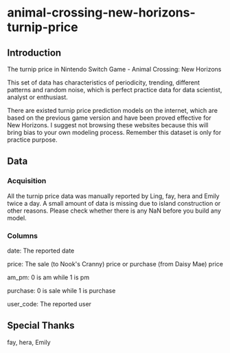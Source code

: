 # animal-crossing-new-horizons-turnip-price
## Introduction
The turnip price in Nintendo Switch Game - Animal Crossing: New Horizons

This set of data has characteristics of periodicity, trending, different patterns and random noise, which is perfect practice data for data scientist, analyst or enthusiast. 

There are existed turnip price prediction models on the internet, which are based on the previous game version and have been proved effective for New Horizons. I suggest not browsing these websites because this will bring bias to your own modeling process. Remember this dataset is only for practice purpose.

## Data
### Acquisition
All the turnip price data was manually reported by Ling, fay, hera and Emily twice a day. A small amount of data is missing due to island construction or other reasons. Please check whether there is any NaN before you build any model.
### Columns
date: The reported date

price: The sale (to Nook's Cranny) price or purchase (from Daisy Mae) price

am_pm: 0 is am while 1 is pm

purchase: 0 is sale while 1 is purchase

user_code: The reported user

## Special Thanks
fay, hera, Emily
